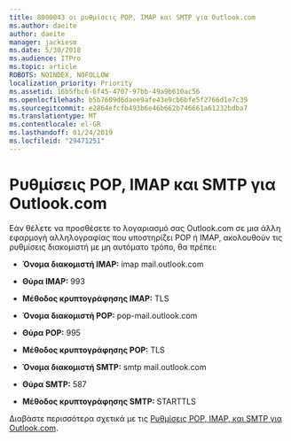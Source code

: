 ```yaml
---
title: 8000043 οι ρυθμίσεις POP, IMAP και SMTP για Outlook.com
ms.author: daeite
author: daeite
manager: jackiesm
ms.date: 5/30/2018
ms.audience: ITPro
ms.topic: article
ROBOTS: NOINDEX, NOFOLLOW
localization_priority: Priority
ms.assetid: 16b5fbc6-6f45-4707-97bb-49a9b610ac56
ms.openlocfilehash: b5b7609d6daee9afe43e9cb6bfe5f2766d1e7c39
ms.sourcegitcommit: e2864efcfb493b6e46b662b746661a61232bdba7
ms.translationtype: MT
ms.contentlocale: el-GR
ms.lasthandoff: 01/24/2019
ms.locfileid: "29471251"
---
```

# <a name="pop-imap-and-smtp-settings-for-outlookcom"></a>Ρυθμίσεις POP, IMAP και SMTP για Outlook.com

Εάν θέλετε να προσθέσετε το λογαριασμό σας Outlook.com σε μια άλλη εφαρμογή αλληλογραφίας που υποστηρίζει POP ή IMAP, ακολουθούν τις ρυθμίσεις διακομιστή με μη αυτόματο τρόπο, θα πρέπει:
  
- **Όνομα διακομιστή IMAP:** imap mail.outlook.com 
    
- **Θύρα IMAP:** 993 
    
- **Μέθοδος κρυπτογράφησης IMAP:** TLS 
    
- **Όνομα διακομιστή POP:** pop-mail.outlook.com 
    
- **Θύρα POP:** 995 
    
- **Μέθοδος κρυπτογράφησης POP:** TLS 
    
- **Όνομα διακομιστή SMTP:** smtp mail.outlook.com 
    
- **Θύρα SMTP:** 587 
    
- **Μέθοδος κρυπτογράφησης SMTP:** STARTTLS 
    
Διαβάστε περισσότερα σχετικά με τις [Ρυθμίσεις POP, IMAP, και SMTP για Outlook.com](https://go.microsoft.com/fwlink/p/?linkid=2001402&amp;clcid=0x409).
  

